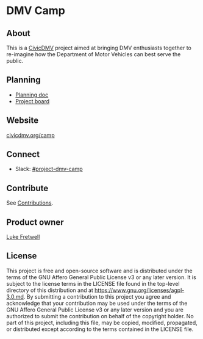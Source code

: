 # DMV Camp

## About

This is a [CivicDMV](https://civicdmv.org) project aimed at bringing DMV enthusiasts together to re-imagine how the Department of Motor Vehicles can best serve the public.

## Planning

* [Planning doc](https://docs.google.com/document/d/15wdCjNEeRl3dwCMsme5vshZTkfPCnimVgBnFqRVNHHk/edit?usp=sharing)
* [Project board](https://github.com/civicdmv/dmv-camp/projects/1)

## Website

[civicdmv.org/camp](https://civicdmv.org/camp)

## Connect

* Slack: [#project-dmv-camp](https://civicdmv.slack.com/messages/CKDUKKZGW/)

## Contribute

See [Contributions](contributing.md).

## Product owner

[Luke Fretwell](https://github.com/lukefretwell)

## License

This project is free and open-source software and is distributed under the terms of the GNU Affero General Public License v3 or any later version. It is subject to the license terms in the LICENSE file found in the top-level directory of this distribution and at https://www.gnu.org/licenses/agpl-3.0.md. By submitting a contribution to this project you agree and acknowledge that your contribution may be used under the terms of the GNU Affero General Public License v3 or any later version and you are authorized to submit the contribution on behalf of the copyright holder. No part of this project, including this file, may be copied, modified, propagated, or distributed except according to the terms contained in the LICENSE file.
